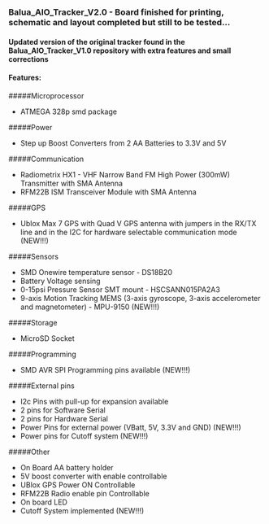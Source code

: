 ### Balua_AIO_Tracker_V2.0 - Board finished for printing, schematic and layout completed but still to be tested...

#### Updated version of the original tracker found in the Balua_AIO_Tracker_V1.0 repository with extra features and small corrections


#### Features:

#####Microprocessor
- ATMEGA 328p smd package

#####Power
- Step up Boost Converters from 2 AA Batteries to 3.3V and 5V

#####Communication
- Radiometrix HX1 - VHF Narrow Band FM High Power (300mW) Transmitter with SMA Antenna
- RFM22B ISM Transceiver Module with SMA Antenna

#####GPS
- Ublox Max 7 GPS with Quad V GPS antenna with jumpers in the RX/TX line and in the I2C for hardware selectable communication mode (NEW!!!)

#####Sensors
- SMD Onewire temperature sensor - DS18B20
- Battery Voltage sensing
- 0-15psi Pressure Sensor SMT mount - HSCSANN015PA2A3
- 9-axis Motion Tracking MEMS (3-axis gyroscope, 3-axis accelerometer and magnetometer) - MPU-9150 (NEW!!!)

#####Storage
- MicroSD Socket

#####Programming
- SMD AVR SPI Programming pins available (NEW!!!)

#####External pins
- I2c Pins with pull-up for expansion available
- 2 pins for Software Serial
- 2 pins for Hardware Serial
- Power Pins for external power (VBatt, 5V, 3.3V and GND) (NEW!!!)
- Power pins for Cutoff system (NEW!!!)

#####Other
- On Board AA battery holder
- 5V boost converter with enable controllable
- UBlox GPS Power ON Controllable
- RFM22B Radio enable pin Controllable
- On board LED
- Cutoff System implemented (NEW!!!)
